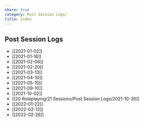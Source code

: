 ```yaml
---
share: true
category: Post Session Logs/
title: index
---
```

## Post Session Logs

- [[2021-01-02]]
- [[2021-01-16]]
- [[2021-02-06]]
- [[2021-02-20]]
- [[2021-03-13]]
- [[2021-04-10]]
- [[2021-05-15]]
- [[2021-09-10]]
- [[2021-10-02]]
- [[20 Roleplaying/21 Sessions/Post Session Logs/2021-10-30]]
- [[2022-01-22]]
- [[2022-02-12]]
- [[2022-02-26]]